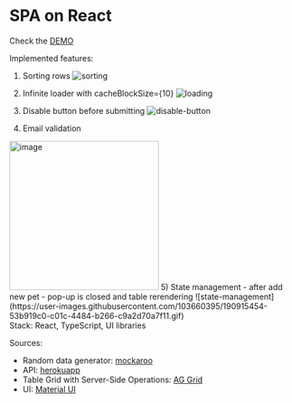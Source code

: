 # SPA on React

Check the [DEMO](https://rodiontseva.github.io/react_pets-table-infinite-loader)

Implemented features:
1) Sorting rows
![sorting](https://user-images.githubusercontent.com/103660395/190915325-49e6bfa7-e02a-487f-84fe-c98796ff1477.gif)
2) Infinite loader with cacheBlockSize={10}
![loading](https://user-images.githubusercontent.com/103660395/190915137-1bd481bd-717e-4286-97c1-9aade61c99a4.gif)

3) Disable button before submitting
![disable-button](https://user-images.githubusercontent.com/103660395/190915149-5691adce-d075-404a-b796-131cadd6496c.gif)

4) Email validation
<img width="264" alt="image" src="https://user-images.githubusercontent.com/103660395/190888218-3236adb6-af14-41ad-af93-c5fb5a66b38e.png">
5) State management - after add new pet - pop-up is closed and table rerendering
![state-management](https://user-images.githubusercontent.com/103660395/190915454-53b919c0-c01c-4484-b266-c9a2d70a7f11.gif)
<br>
Stack: React, TypeScript, UI libraries<br>

Sources:
- Random data generator: [mockaroo](https://www.mockaroo.com)
- API: [herokuapp](https://rodiontseva-pets.herokuapp.com/api/animals/all)
- Table Grid with Server-Side Operations: [AG Grid](https://www.ag-grid.com)
- UI: [Material UI](https://mui.com)
